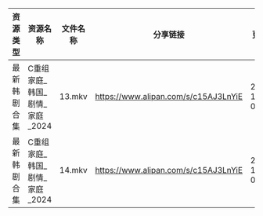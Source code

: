| 资源类型   | 资源名称                | 文件名称   | 分享链接                                 | 更新时间                |
| ------ | ------------------- | ------ | ------------------------------------ | ------------------- |
| 最新韩剧合集 | C重组家庭_韩国_剧情_家庭_2024 | 13.mkv | https://www.alipan.com/s/c15AJ3LnYiE | 2024-11-21 00:05:22 |
| 最新韩剧合集 | C重组家庭_韩国_剧情_家庭_2024 | 14.mkv | https://www.alipan.com/s/c15AJ3LnYiE | 2024-11-21 00:05:21 |
